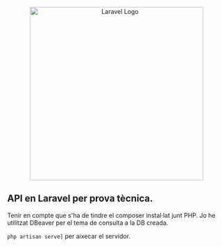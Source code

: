 <p align="center"><img src="https://raw.githubusercontent.com/laravel/art/master/logo-lockup/5%20SVG/2%20CMYK/1%20Full%20Color/laravel-logolockup-cmyk-red.svg" width="400" alt="Laravel Logo"></p>

## API en Laravel per prova tècnica.

Tenir en compte que s'ha de tindre el composer instal·lat junt PHP. Jo he utilitzat DBeaver per el tema de consulta a la DB creada.

<code>php artisan serve]</code> per aixecar el servidor.

